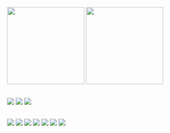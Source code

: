 <div>

<img height="180" src="https://github-readme-stats.vercel.app/api?username=RafaelReboucasc&show_icons=true&theme=dark" />
<img height="180" src="https://github-readme-stats.vercel.app/api/top-langs/?username=RafaelReboucasc&theme=dark" />


</div>

##

<div>
<a href="maito:rafaelreboucasc01@gmail.com" target="_blank" ><img src="https://img.shields.io/badge/Gmail-D14836?style=for-the-badge&logo=gmail&logoColor=white" target="_blank" /></a>
<a href="https://www.linkedin.com/in/rafaelreboucasc"  target="_blank" ><img target="_blank" src="https://img.shields.io/badge/LinkedIn-0077B5?style=for-the-badge&logo=linkedin&logoColor=white" /></a>
<a href="https://www.instagram.com/rafaelreboucasc/"  target="_blank" ><img  target="_blank" src="https://img.shields.io/badge/Instagram-E4405F?style=for-the-badge&logo=instagram&logoColor=white" /></a>
</div>

##

<div>

<img src="https://img.shields.io/badge/HTML5-E34F26?style=for-the-badge&logo=html5&logoColor=white" />
<img src="https://img.shields.io/badge/CSS3-1572B6?style=for-the-badge&logo=css3&logoColor=white" />
<img src="https://img.shields.io/badge/JavaScript-F7DF1E?style=for-the-badge&logo=javascript&logoColor=black" />
<img src="https://img.shields.io/badge/Bootstrap-563D7C?style=for-the-badge&logo=bootstrap&logoColor=white" />
<img src="https://img.shields.io/badge/C-00599C?style=for-the-badge&logo=c&logoColor=white" />
<img src="https://img.shields.io/badge/C%2B%2B-00599C?style=for-the-badge&logo=c%2B%2B&logoColor=white" />
<img src="https://img.shields.io/badge/Python-14354C?style=for-the-badge&logo=python&logoColor=white" />
<div>
